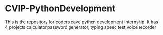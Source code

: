 # CVIP-PythonDevelopment
This is the repository for coders cave python development internship.
It has 4 projects calculator,password generator, typing speed test,voice recorder

